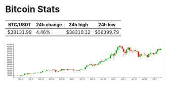 # Bitcoin Stats

BTC/USDT|24h change|24h high|24h low|
|---|---|---|---|
|$38131.99|4.46%|$38310.12|$36399.79|

<img src="./chart.svg">
